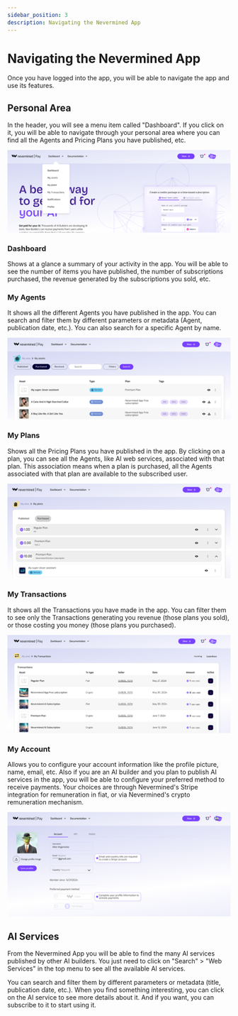 ```yaml
---
sidebar_position: 3
description: Navigating the Nevermined App
---
```


# Navigating the Nevermined App

Once you have logged into the app, you will be able to navigate the app and use its features.

## Personal Area

In the header, you will see a menu item called "Dashboard". If you click on it, you will be able to navigate through your personal area where you can find all the Agents and Pricing Plans you have published, etc.


<p align="center"><img src="/images/tutorials/my-area/my-area-submenu.png"/></p>

### Dashboard

Shows at a glance a summary of your activity in the app. You will be able to see the number of items you have published, the number of subscriptions purchased, the revenue generated by the subscriptions you sold, etc.

### My Agents

It shows all the different Agents you have published in the app. You can search and filter them by different parameters or metadata (Agent, publication date, etc.). You can also search for a specific Agent by name.

<p align="center"><img src="/images/tutorials/my-area/my-assets-purchased.png"/></p>


### My Plans

Shows all the Pricing Plans you have published in the app. By clicking on a plan, you can see all the Agents, like AI web services, associated with that plan. This association means when a plan is purchased, all the Agents associated with that plan are available to the subscribed user.

<p align="center"><img src="/images/tutorials/my-area/my-plans-purchased.png"/></p>

### My Transactions

It shows all the Transactions you have made in the app. You can filter them to see only the Transactions generating you revenue (those plans you sold), or those costing you money (those plans you purchased).

<p align="center"><img src="/images/tutorials/my-area/my-transactions-expenses.png"/></p>


### My Account

Allows you to configure your account information like the profile picture, name, email, etc. Also if you are an AI builder and you plan to publish AI services in the app, you will be able to configure your preferred method to receive payments. Your choices are through Nevermined's Stripe integration for remuneration in fiat, or via Nevermined's crypto remuneration mechanism.

<p align="center"><img src="/images/tutorials/my-area/my-account.png"/></p>

## AI Services

From the Nevermined App you will be able to find the many AI services published by other AI builders. You just need to click on "Search" > "Web Services" in the top menu to see all the available AI services.

You can search and filter them by different parameters or metadata (title, publication date, etc.). When you find something interesting, you can click on the AI service to see more details about it. And if you want, you can subscribe to it to start using it.
